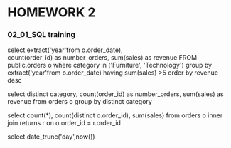 # HOMEWORK 2
### 02_01_SQL training
select
extract('year'from o.order_date),  
count(order_id) as number_orders,
sum(sales) as revenue
FROM public.orders o
where category in ('Furniture', 'Technology')
group by extract('year'from o.order_date)
having sum(sales) >5
order by revenue desc 

select 
distinct category,
count(order_id) as number_orders,
sum(sales) as revenue
from orders o
group by distinct category

select
count(*),
count(distinct o.order_id),
sum(sales)
from orders o inner join returns r on o.order_id = r.order_id 

select date_trunc('day',now())
